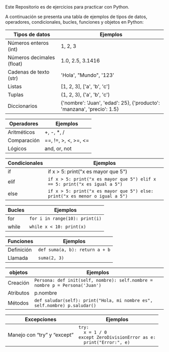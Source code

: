 <!DOCTYPE html>
<html lang="es">
<head>
    <meta charset="UTF-8">
    <meta http-equiv="X-UA-Compatible" content="IE=edge">
    <meta name="viewport" content="width=device-width, initial-scale=1.0">
</head>
<body>
    <span>Este Repositorio es de ejercicios para practicar con Python.</span>
    <p>A continuación se presenta una tabla de ejemplos de tipos de datos, operadores, condicionales, bucles, funciones y objetos en Python:</p> 
    <table>
      <thead>
        <tr>
          <th>Tipos de datos</th>
          <th>Ejemplos</th>
        </tr>
      </thead>
      <tbody>
        <tr>
          <td>Números enteros (int)</td>
          <td>1, 2, 3</td>
        </tr>
        <tr>
          <td>Números decimales (float)</td>
          <td>1.0, 2.5, 3.1416</td>
        </tr>
        <tr>
          <td>Cadenas de texto (str)</td>
          <td>'Hola', "Mundo", '123'</td>
        </tr>
        <tr>
          <td>Listas</td>
          <td>[1, 2, 3], ['a', 'b', 'c']</td>
        </tr>
        <tr>
          <td>Tuplas</td>
          <td>(1, 2, 3), ('a', 'b', 'c')</td>
        </tr>
        <tr>
          <td>Diccionarios</td>
          <td>{'nombre': 'Juan', 'edad': 25}, {'producto': 'manzana', 'precio': 1.5}</td>
        </tr>
     </tbody>
   </table>
   <table>
        <thead>
            <tr>
              <th>Operadores</th>
              <th>Ejemplos</th>
            </tr>
        </thead>
        <tbody>
            <tr>
                <td>Aritméticos</td>
                <td>+, -, *, /</td>
            </tr>
            <tr>
                <td>Comparación</td>
                <td>==, !=, >, <, >=, <=</td>
            </tr>
            <tr>
              <td>Lógicos</td>
              <td>and, or, not</td>
            </tr>
        </tbody>
	</table>
	<table>
        <thead>
            <tr>
              <th>Condicionales</th>
              <th>Ejemplos</th>
            </tr>
        </thead>
        <tbody>
            <tr>
              <td>if</td>
              <td></code>if x &gt; 5: print("x es mayor que 5")</code></td>
            </tr>
            <tr>
              <td>elif</td>
              <td><code>if x &gt; 5: print("x es mayor que 5") elif x == 5: print("x es igual a 5")</code></td>
            </tr>
            <tr>
              <td>else</td>
              <td><code>if x &gt; 5: print("x es mayor que 5") else: print("x es menor o igual a 5")</code></td>
            </tr>
        </tbody> 
	</table>
	<table>
        <thead>
            <tr>
              <th>Bucles</th>
              <th>Ejemplos</th>
            </tr>
          </thead>
        <tbody>
            <tr>
              <td>for</td>
              <td><code>for i in range(10): print(i)</code></td>
            </tr>
            <tr>
              <td>while</td>
              <td><code>while x &lt; 10: print(x)</code></td>
            </tr>
        </tbody>
	</table>
	<table>
        <thead>
            <tr>
              <th>Funciones</th>
              <th>Ejemplos</th>
            </tr>
        </thead>
        <tbody>
            <tr>
              <td>Definición</td>
              <td><code>def suma(a, b): return a + b</code></td>
            </tr>
            <tr>
              <td>Llamada</td>
              <td><code>suma(2, 3)</code></td>
            </tr>
        </tbody>
	</table>
	<table>
        <thead>
            <tr>
              <th>objetos</th>
              <th>Ejemplos</th>
            </tr>
        </thead>
        <tbody>
            <tr>
                <td>Creación</td>	
                <td><code>Persona: def init(self, nombre): self.nombre = nombre p = Persona('Juan')</code></td>
            </tr>
            <tr>
                <td>Atributos</td>
                <td>p.nombre</td>
            </tr>
                <td>Métodos</td>
                <td><code>def saludar(self): print("Hola, mi nombre es", self.nombre) p.saludar()</code></td>
        </table>
	<table>
        <thead>
            <tr>
              <th>Excepciones</th>
              <th>Ejemplos</th>
            </tr>
        </thead>
        <tbody>
            <tr>
                <td>Manejo con “try” y “except”</td>	
                <td><code>try:
  x = 1 / 0
except ZeroDivisionError as e:
  print("Error:", e)</code></td>
            </tr>
	 </tbody>
        </table>
    </body>
</html>
